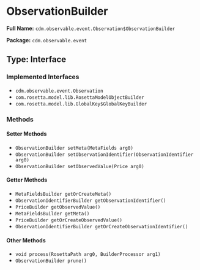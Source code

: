 # ObservationBuilder

**Full Name:** `cdm.observable.event.Observation$ObservationBuilder`

**Package:** `cdm.observable.event`

## Type: Interface

### Implemented Interfaces

- `cdm.observable.event.Observation`
- `com.rosetta.model.lib.RosettaModelObjectBuilder`
- `com.rosetta.model.lib.GlobalKey$GlobalKeyBuilder`

### Methods

#### Setter Methods

- `ObservationBuilder setMeta(MetaFields arg0)`
- `ObservationBuilder setObservationIdentifier(ObservationIdentifier arg0)`
- `ObservationBuilder setObservedValue(Price arg0)`

#### Getter Methods

- `MetaFieldsBuilder getOrCreateMeta()`
- `ObservationIdentifierBuilder getObservationIdentifier()`
- `PriceBuilder getObservedValue()`
- `MetaFieldsBuilder getMeta()`
- `PriceBuilder getOrCreateObservedValue()`
- `ObservationIdentifierBuilder getOrCreateObservationIdentifier()`

#### Other Methods

- `void process(RosettaPath arg0, BuilderProcessor arg1)`
- `ObservationBuilder prune()`

